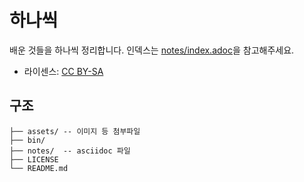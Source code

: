 # 하나씩

배운 것들을 하나씩 정리합니다. 인덱스는 [notes/index.adoc](notes/index.adoc)을
참고해주세요.

- 라이센스: [CC BY-SA](LICENSE)

## 구조

```
├── assets/ -- 이미지 등 첨부파일
├── bin/    
├── notes/  -- asciidoc 파일
├── LICENSE
└── README.md
```
